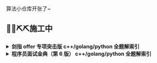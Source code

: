 算法小仓库开张了~

## **🧱🧱⛏️⛏️施工中**

<details>
<summary><strong> <a herf = ""> </a> 剑指 offer 专项突击版 c++/golang/python 全题解索引 </strong></summary>
<div>

</br>

> [剑指 offer 专项突击版题集](https://leetcode.cn/problem-list/e8X3pBZi/)

- [01 减法试除](https://leetcode.cn/problems/xoh6Oh/solution/jz2-001-fengwei2002-by-kycu-22ay/)
- [02 二进制加法](https://leetcode.cn/problems/JFETK5/solution/jz2-002-fengwei2002-by-kycu-l23h/)
- [03 数组中二进制 1 的个数](https://leetcode.cn/problems/w3tCBm/solution/jz2-03-fengwei2002-by-kycu-oa5q/)
- [04 只出现一次的数字 2](https://leetcode.cn/problems/WGki4K/solution/jz02-004-fengwei2002-by-konng0120-mhn5/)
- [05 单词长度的最大乘积](https://leetcode.cn/problems/aseY1I/solution/jz2-05-fengwei2002-by-kycu-1jti/)
- [06 排序数组中的两个数字之和](https://leetcode.cn/problems/kLl5u1/solution/jz2-06-fengwei2002-by-kycu-g6su/)
- [07 三数之和](https://leetcode.cn/problems/1fGaJU/solution/jz2-07-fengwei2002-by-kycu-5hrk/)
- [08 长度最小的和大于目标值的子数组](https://leetcode.cn/problems/2VG8Kg/solution/jz2-08-fengwei2002-by-kycu-6ygn/)
- [09 乘积小于 k 的子数组](https://leetcode.cn/problems/ZVAVXX/solution/jz2-09-fengwei2002-by-kycu-3mpf/)
- [10 和为 k 的子数组的个数](https://leetcode.cn/problems/QTMn0o/solution/jz2-10-fengwei2002-by-kycu-861p/)
- [11 寻找 01 数量相等的最长子数组](https://leetcode.cn/problems/A1NYOS/solution/jz2-11-fengwei2002-by-kycu-9l0a/)
- [12 寻找数组的中心](https://leetcode.cn/problems/tvdfij/solution/jz2-12-fengwei2002-by-kycu-hyu7/)
- [13 二维前缀和](https://leetcode.cn/problems/O4NDxx/solution/jz2-013-fengwei2002-by-konng0120-urf4/)
- [14 字符串中的变位词](https://leetcode.cn/problems/MPnaiL/solution/jz-014-fengwei2002-by-konng0120-iazc/)
- [15 字符串中的所有变位词](https://leetcode.cn/problems/VabMRr/solution/jz2-015-fengwei2002-by-konng0120-5gmy/)
- [16 不含重复字符的最长子字符串](https://leetcode.cn/problems/wtcaE1/solution/jz2-016-fengwei2002-by-konng0120-t28e/)
- [17 含有所有字符的最短字符串](https://leetcode.cn/problems/M1oyTv/solution/jz2-017-fengwei2002-by-konng0120-2l5l/)
- [18 有效回文串](https://leetcode.cn/problems/XltzEq/solution/jz2-018-fengwei2002-by-konng0120-ss0e/)
- [19 删除一个字符变为回文串](https://leetcode.cn/problems/RQku0D/solution/jz2-019-fengwei2002-by-konng0120-2bnk/)
- [20 回文子串的个数](https://leetcode.cn/problems/a7VOhD/solution/jz2-020-fengwei2002-by-konng0120-74d5/)
- [21 删除链表的倒数第 n 个节点](https://leetcode.cn/problems/SLwz0R/solution/jz2-021-fengwei2002-by-konng0120-vsm4/)
- [22 寻找链表的入口](https://leetcode.cn/problems/c32eOV/solution/jz2-022-fengwei2002-by-konng0120-3x03/)
- [23 两个链表的第一个重合节点](https://leetcode.cn/problems/3u1WK4/solution/jz2-023-fengwei2002-by-konng0120-e75w/)
- [24 翻转链表](https://leetcode.cn/problems/UHnkqh/solution/jz2-024-fengwei2002-by-konng0120-49yi/)
- [25 链表两数之和，尽量不修改链表](https://leetcode.cn/problems/lMSNwu/solution/jz02-025-fengwei2002-by-konng0120-jeso/)
- [26 重排链表](https://leetcode.cn/problems/LGjMqU/solution/jz2-026-fengwei2002-by-konng0120-u0vo/)
- [27 回文链表](https://leetcode.cn/problems/aMhZSa/solution/jz2-027-fengwei2002-by-konng0120-pka3/)
- [28 扁平化多级双向链表](https://leetcode.cn/problems/Qv1Da2/solution/jz2-028-fengwei2002-by-konng0120-uf3q/)
- [29 排序的循环链表插入值](https://leetcode.cn/problems/4ueAj6/solution/jz2-029-fengwei2002-by-konng0120-14xn/)
- [30 插入，删除，随机访问 O(1) 的容器](https://leetcode.cn/problems/FortPu/solution/jz2-030-fengwei2002-by-konng0120-ks38/)
- [31 LRUCache](https://leetcode.cn/problems/OrIXps/solution/jz2-031-fengwei2002-by-konng0120-2qpx/)
- [32 有效变位词](https://leetcode.cn/problems/dKk3P7/solution/jz2-032-fengwei2002-by-konng0120-6p0k/)
- [33 变位词组](https://leetcode.cn/problems/sfvd7V/solution/jz02-033-fengwei2002-by-konng0120-oz4y/)
- [34 外星语言是否排序](https://leetcode.cn/problems/lwyVBB/solution/jz2-034-fengwei2002-by-konng0120-tzci/)
- [35 相邻时间](https://leetcode.cn/problems/569nqc/solution/jz2-035-fengwei2002-by-konng0120-4b5l/)
- [36 逆波兰表达式](https://leetcode.cn/problems/8Zf90G/solution/jz2-036-fengwei2002-by-konng0120-o6st/)
- [37 小行星碰撞](https://leetcode.cn/problems/XagZNi/solution/jz2-037-fengwei2002-by-konng0120-gefg/)
- [38 每日温度](https://leetcode.cn/problems/iIQa4I/solution/jz2-038-fengwei2002-by-konng0120-49zi/)
- [39 直方图中的最大矩形](https://leetcode.cn/problems/0ynMMM/solution/jz2-039-fengwei2002-by-konng0120-lnfp/)
- [40 矩阵中的最大矩形](https://leetcode.cn/problems/PLYXKQ/solution/jz2-040-fengwei2002-by-konng0120-f9ue/)
- [41 滑动窗口的平均值](https://leetcode.cn/problems/qIsx9U/solution/jz2-041-fengwei2002-by-konng0120-4jxa/)
- [42 最近的请求次数](https://leetcode.cn/problems/H8086Q/solution/jz2-042-fengwei2002-by-konng0120-jjsz/)
- [43 往完全二叉树添加节点](https://leetcode.cn/problems/NaqhDT/solution/jz2-043-fengwei2002-by-konng0120-t78e/)
- [44 二叉树每层的最大值](https://leetcode.cn/problems/hPov7L/solution/jz2-044-fengwei2002-by-konng0120-d2h6/)
- [45 二叉树最底层最左侧的值](https://leetcode.cn/problems/LwUNpT/solution/jz2-045-fengwei2002-by-konng0120-oszv/) 
- [46 二叉树的右侧视图](https://leetcode.cn/problems/WNC0Lk/solution/jz2-046-fengwei2002-by-konng0120-iyvo/)
- [47 二叉树剪枝](https://leetcode.cn/problems/pOCWxh/solution/jz2-047-fengwei2002-by-konng0120-keuh/)
- [48 二叉树序列化与反序列化](https://leetcode.cn/problems/h54YBf/solution/jz2-048-fengwei2002-by-konng0120-f1hh/)
- [49 从根节点到叶节点的路径数字之和](https://leetcode.cn/problems/3Etpl5/solution/jz2-049-fengwei2002-by-konng0120-btp0/)
- [50 向下的节点路径之和](https://leetcode.cn/problems/6eUYwP/solution/jz2-050-fengwei2002-by-konng0120-lyv1/)
- [51 节点之和的最大路径](https://leetcode.cn/problems/jC7MId/solution/jz2-051-fengwei2002-by-konng0120-08oz/)
- [52 展平二叉搜索树](https://leetcode.cn/problems/NYBBNL/solution/by-konng0120-x91o/)
- [53 二叉搜索树中的中序后继](https://leetcode.cn/problems/P5rCT8/solution/by-konng0120-r6qt/)
- [54 所有大于等于节点的值之和](https://leetcode.cn/problems/w6cpku/solution/by-konng0120-0hxu/)
- [55 二叉搜索树迭代器](https://leetcode.cn/problems/kTOapQ/solution/by-konng0120-1jk1/)
- [56 BST 中的两数之和](https://leetcode.cn/problems/opLdQZ/solution/by-konng0120-4n5g/)
- gp rbtree [57 ](https://leetcode.cn/problems/7WqeDu/solution/by-konng0120-0je8/)
- gp rbtree [58 日程表](https://leetcode.cn/problems/fi9suh/solution/by-konng0120-oy6r/)
- [59 数据流中的第 k 大元素](https://leetcode.cn/problems/jBjn9C/solution/by-konng0120-jib9/)
- [60 出现频率最高的 k 个数字 要求 O(n) 复杂度](https://leetcode.cn/problems/g5c51o/solution/by-konng0120-27vd/)
- gp heap [61 和最小的 k 个数对](https://leetcode.cn/problems/qn8gGX/solution/by-konng0120-z9zi/)
- gp 析构函数 [62 实现 trie](https://leetcode.cn/problems/QC3q1f/solution/by-konng0120-4w4y/)
- [63 替换单词]() 
- [64 神奇的字典]() 
- [65 最短的字符编码](https://leetcode.cn/problems/iSwD2y/solution/by-konng0120-bin2/)
- [66 单词之和](https://leetcode.cn/problems/z1R5dt/solution/by-konng0120-fsha/)
- [67 最大异或和](https://leetcode.cn/problems/ms70jA/solution/by-konng0120-056h/)
- [68 查找插入位置](https://leetcode.cn/problems/N6YdxV/solution/by-konng0120-9vj7/)
- [69 山峰的顶点](https://leetcode.cn/problems/B1IidL/solution/by-konng0120-wdxo/)
- [70 排序数组中只出现一次的数字](https://leetcode.cn/problems/skFtm2/solution/by-konng0120-nbs4/)
- [71 按权重生成随机数](https://leetcode.cn/problems/cuyjEf/solution/by-konng0120-4br3/)
- [72 实现 sqrt 函数](https://leetcode.cn/problems/jJ0w9p/solution/by-konng0120-foyd/)
- [73 爱吃香蕉的柯柯](https://leetcode.cn/problems/nZZqjQ/solution/by-konng0120-9b1q/)
- [74 合并区间](https://leetcode.cn/problems/SsGoHC/solution/by-konng0120-1ew9/)
- [75 数组相对排序](https://leetcode.cn/problems/0H97ZC/solution/by-konng0120-3mwd/)
- [76 数组中的第 k 大的数字](https://leetcode.cn/problems/xx4gT2/solution/by-konng0120-vz56/)
- [77 链表排序](https://leetcode.cn/problems/7WHec2/solution/by-konng0120-tjoy/)
- [78 合并排序链表](https://leetcode.cn/problems/vvXgSW/solution/by-konng0120-iw2a/)
- [79 所有子集](https://leetcode.cn/problems/TVdhkn/solution/jz2-7-by-kycu-viw9/)
- [80 含有 k 个元素的组合](https://leetcode.cn/problems/uUsW3B/solution/by-konng0120-mgcs/)
- [81 允许重复选择元素的组合](https://leetcode.cn/problems/Ygoe9J/solution/by-konng0120-jjm5/)
- [82 含有重复元素集合的组合](https://leetcode.cn/problems/4sjJUc/solution/by-konng0120-bdje/)
- [83 没有重复元素集合的全排列](https://leetcode.cn/problems/VvJkup/solution/by-konng0120-ur87/)
- [84 含有重复元素集合的全排列](https://leetcode.cn/problems/7p8L0Z/solution/by-konng0120-ihdc/)
- [85 生成匹配的括号](https://leetcode.cn/problems/IDBivT/solution/by-konng0120-cm8n/)
- [86 分割回文子字符串](https://leetcode.cn/problems/M99OJA/solution/by-konng0120-y3ul/)
- [87 复原 IP](https://leetcode.cn/problems/0on3uN/solution/by-konng0120-b847/)
- [88 爬楼梯的最少成本](https://leetcode.cn/problems/GzCJIP/solution/by-konng0120-at57/)
- [89 房屋偷盗](https://leetcode.cn/problems/Gu0c2T/solution/by-konng0120-g9hd/)
- [90 环形房屋偷盗](https://leetcode.cn/problems/PzWKhm/solution/by-konng0120-x73e/)
- [91 粉刷房子](https://leetcode.cn/problems/JEj789/solution/by-konng0120-qnai/)
- [92 翻转字符](https://leetcode.cn/problems/cyJERH/solution/by-konng0120-ug41/)
- [93 最长斐波那契数列](https://leetcode.cn/problems/Q91FMA/solution/by-konng0120-7o1h/)
- [94 最少回文分割](https://leetcode.cn/problems/omKAoA/solution/by-konng0120-91n3/)
- [95 最长公共子序列](https://leetcode.cn/problems/qJnOS7/solution/by-konng0120-l0ez/)
- [96 字符串交织](https://leetcode.cn/problems/IY6buf/solution/by-konng0120-3l2j/)
- [97 子序列的数目](https://leetcode.cn/problems/21dk04/solution/by-konng0120-sg5c/)
- [98 路径的数目](https://leetcode.cn/problems/2AoeFn/solution/by-konng0120-9r17/)
- [99 最小路径之和](https://leetcode.cn/problems/0i0mDW/solution/jz2-099-fengwei2002-by-konng0120-pra0/)
- [100 三角形中最小路径之和](https://leetcode.cn/problems/IlPe0q/solution/by-konng0120-obhf/)
- [101 分割等和子集](https://leetcode.cn/problems/NUPfPr/solution/by-konng0120-p7jw/)
- [102 加减的目标值](https://leetcode.cn/problems/YaVDxD/solution/by-konng0120-xlcc/)
- [103 最少的硬币数目](https://leetcode.cn/problems/gaM7Ch/solution/by-konng0120-zl07/)
- [104 排列的数目](https://leetcode.cn/problems/D0F0SV/solution/by-konng0120-rdeg/)
- [105 岛屿的最大面积](https://leetcode.cn/problems/ZL6zAn/solution/by-konng0120-r4o6/)
- [106 二分图]()
- [107 矩阵中的距离](https://leetcode.cn/problems/2bCMpM/solution/by-konng0120-msj3/)
- [108 单词演变]()
- [109 开密码锁]()
- [110 所有路径]()
- [111 计算除法]()
- [112 最长递增路径]()
- [113 课程顺序]()
- [114 外星文字典]()
- [115 重建序列]()
- [116 省份数量]()
- [117 相似的字符串]()
- [118 多余的边]()
- [119 最长连续序列]()



</div>
</details>



<details>
<summary><strong> 程序员面试金典（第 6 版） c++/golang/python 全题解索引 </strong></summary>
<div>

> [程序员面试金典（第 6 版）题集](https://leetcode.cn/problem-list/xb9lfcwi/)

- [面试题 01.01. 判定字符是否唯一]()

</div>
</details>



